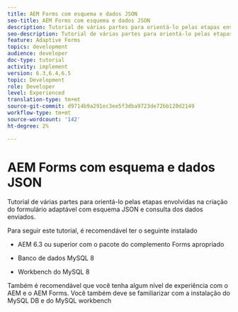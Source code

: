 ```yaml
---
title: AEM Forms com esquema e dados JSON
seo-title: AEM Forms com esquema e dados JSON
description: Tutorial de várias partes para orientá-lo pelas etapas envolvidas na criação do formulário adaptável com esquema JSON e consulta dos dados enviados.
seo-description: Tutorial de várias partes para orientá-lo pelas etapas envolvidas na criação do formulário adaptável com esquema JSON e consulta dos dados enviados.
feature: Adaptive Forms
topics: development
audience: developer
doc-type: tutorial
activity: implement
version: 6.3,6.4,6.5
topic: Development
role: Developer
level: Experienced
translation-type: tm+mt
source-git-commit: d9714b9a291ec3ee5f3dba9723de72bb120d2149
workflow-type: tm+mt
source-wordcount: '142'
ht-degree: 2%

---
```



# AEM Forms com esquema e dados JSON

Tutorial de várias partes para orientá-lo pelas etapas envolvidas na criação do formulário adaptável com esquema JSON e consulta dos dados enviados.

Para seguir este tutorial, é recomendável ter o seguinte instalado

* AEM 6.3 ou superior com o pacote do complemento Forms apropriado

* Banco de dados MySQL 8

* Workbench do MySQL 8

Também é recomendável que você tenha algum nível de experiência com o AEM e o AEM Forms. Você também deve se familiarizar com a instalação do MySQL DB e do MySQL workbench


